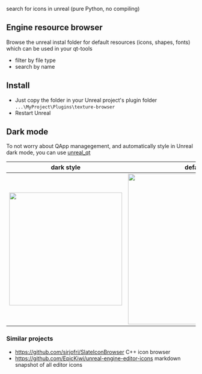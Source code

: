 search for icons in unreal (pure Python, no compiling)  

## Engine resource browser
Browse the unreal instal folder for default resources (icons, shapes, fonts) which can be used in your qt-tools  
- filter by file type
- search by name


## Install
- Just copy the folder in your Unreal project's plugin folder `...\MyProject\Plugins\texture-browser`
- Restart Unreal

## Dark mode
To not worry about QApp managegement, and automatically style in Unreal dark mode, you can use [unreal_qt](https://github.com/hannesdelbeke/unreal_qt) 

| dark style | default style |
| -- | -- |
| <img src="https://github.com/hannesdelbeke/texture-browser-unreal-plugin/assets/3758308/29b35d56-da78-4263-b8bb-08c24c072ae9" width="300"/> | <img src="https://user-images.githubusercontent.com/3758308/191581830-d0a527ec-cd5a-4724-9454-60f418bd93f0.png" width="400"/> |


### Similar projects
- https://github.com/sirjofri/SlateIconBrowser C++ icon browser 
- https://github.com/EpicKiwi/unreal-engine-editor-icons markdown snapshot of all editor icons 
